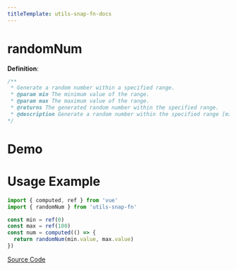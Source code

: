 ```yaml
---
titleTemplate: utils-snap-fn-docs
---
```


# randomNum

**Definition**:

```js
/**
 * Generate a random number within a specified range.
 * @param min The minimum value of the range.
 * @param max The maximum value of the range.
 * @returns The generated random number within the specified range.
 * @description Generate a random number within the specified range [min, max].
*/
```

# Demo

<Box>
  <RandomNumDDemo />
</Box>

# Usage Example

```ts
import { computed, ref } from 'vue'
import { randomNum } from 'utils-snap-fn'

const min = ref(0)
const max = ref(100)
const num = computed(() => {
  return randomNum(min.value, max.value)
})
```

[Source Code](https://github.com/guxuerui/utils-snap-fn/blob/main/src/playground/random/randomNum.ts)